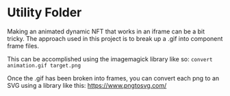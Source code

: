 # Utility Folder
Making an animated dynamic NFT that works in an iframe can be a bit tricky. The approach used in this project is to break up a .gif into component frame files. 

This can be accomplished using the imagemagick library like so:
`convert animation.gif target.png` 

Once the .gif has been broken into frames, you can convert each png to an SVG using a library like this: https://www.pngtosvg.com/
